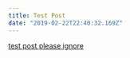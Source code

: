 ```yaml
---
title: Test Post 
date: "2019-02-22T22:40:32.169Z"
---
```


[test post please ignore](https://www.reddit.com/r/pics/comments/92dd8/test_post_please_ignore/)